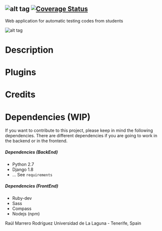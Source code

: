 ![alt tag](https://raw.githubusercontent.com/Rulox/codefett/develop/codefett/assets/images/logo_small.png)
[![Coverage Status](https://coveralls.io/repos/Rulox/codefett/badge.svg?branch=develop&service=github)](https://coveralls.io/github/Rulox/codefett?branch=develop)
-------
Web application for automatic testing codes from students

![alt tag](http://upload.wikimedia.org/wikipedia/commons/thumb/0/06/AGPLv3_Logo.svg/200px-AGPLv3_Logo.svg.png)
# Description
# Plugins
# Credits

# Dependencies (WIP)
If you want to contribute to this project, please keep in mind the following dependencies. There
are different dependencies if you are going to work in the backend or in the frontend.
##### Dependencies (BackEnd)
* Python 2.7
* Django 1.8
* ... See `requirements`

##### Dependencies (FrontEnd)
* Ruby-dev
* Sass
* Compass
* Nodejs (npm)

Raúl Marrero Rodríguez
Universidad de La Laguna - Tenerife, Spain
